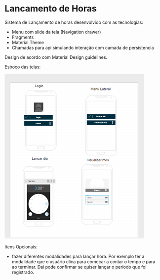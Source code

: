 # Lancamento de Horas
Sistema de Lançamento de horas desenvolvido com as tecnologias:
- Menu com slide da tela (Navigation drawer)
- Fragments
- Material Theme
- Chamadas para api simulando interação com camada de persistencia

Design de acordo com Material Design guidelines.

Esboço das telas:

![alt tag](https://github.com/damienlutz/lancamentohoras/blob/master/design/esboco%20telas.png)

Itens Opcionais:
- fazer diferentes modalidades para lançar hora. Por exemplo ter a modalidade que o usuário clica para começar a contar o tempo e para ao terminar. Dai pode confirmar se quiser lançar o período que foi registrado.
